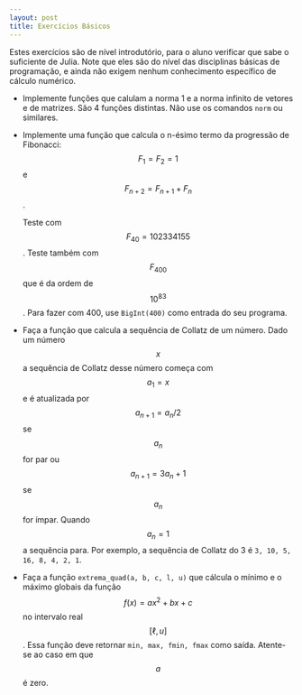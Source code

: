 ```yaml
---
layout: post
title: Exercícios Básicos
---
```


Estes exercícios são de nível introdutório, para o aluno verificar que sabe o
suficiente de Julia. Note que eles são do nível das disciplinas básicas de
programação, e ainda não exigem nenhum conhecimento específico de cálculo
numérico.

- Implemente funções que calulam a norma 1 e a norma infinito de vetores e de
  matrizes. São 4 funções distintas. Não use os comandos `norm` ou similares.
- Implemente uma função que calcula o n-ésimo termo da progressão de Fibonacci:
  $$F_1 = F_2 = 1$$ e $$F_{n+2} = F_{n+1} + F_n$$.

  Teste com $$ F_{40} =  102334155 $$. Teste também com
  $$ F_{400} $$ que é da ordem de $$10^{83}$$. Para fazer com 400, use `BigInt(400)`
  como entrada do seu programa.
- Faça a função que calcula a sequência de Collatz de um número. Dado um número
  $$x$$ a sequência de Collatz desse número começa com $$a_1 = x$$ e é atualizada
  por $$a_{n+1} = a_n/2$$ se $$a_n$$ for par ou $$a_{n+1} = 3a_n + 1$$ se $$a_n$$ for
  ímpar. Quando $$a_n = 1$$ a sequência para.
  Por exemplo, a sequência de Collatz do 3 é `3, 10, 5, 16, 8, 4, 2, 1`.
- Faça a função `extrema_quad(a, b, c, l, u)` que cálcula o mínimo e o máximo
  globais da função $$ f(x) = ax^2 + bx + c $$ no intervalo real $$[\ell,u]$$.
  Essa função deve retornar `min, max, fmin, fmax` como saída.
  Atente-se ao caso em que $$a$$ é zero.
